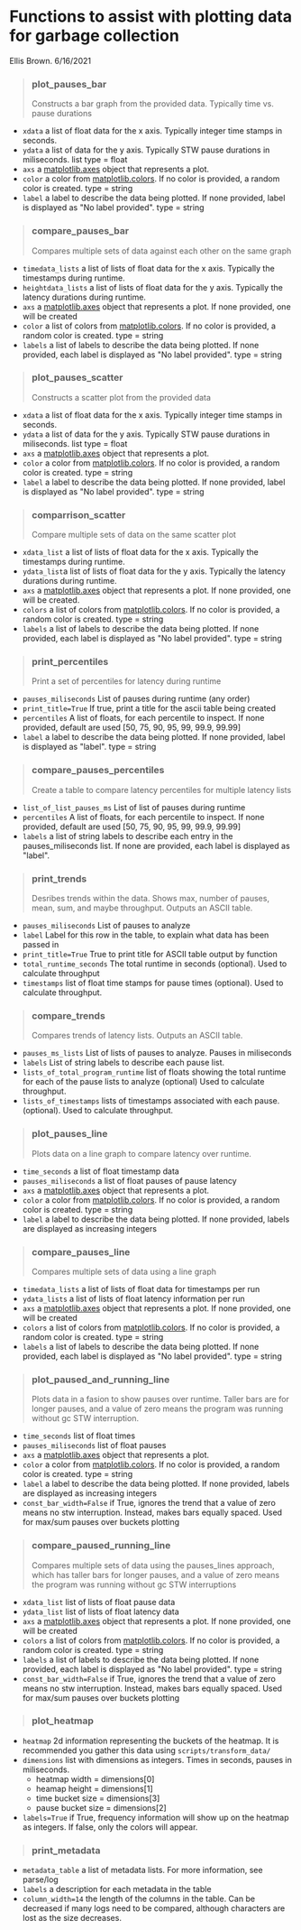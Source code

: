 # Functions to assist with plotting data for garbage collection
Ellis Brown. 6/16/2021

> ### plot_pauses_bar
> Constructs a bar graph from the provided data. Typically time vs. pause durations
- `xdata` a list of float data for the x axis. Typically integer time stamps in seconds.
- `ydata` a list of data for the y axis. Typically STW pause durations in miliseconds. list type = float
- `axs` a [matplotlib.axes](https://matplotlib.org/stable/api/axes_api.html#subplots) object that represents a plot.
- `color` a color from [matplotlib.colors](https://matplotlib.org/stable/gallery/color/named_colors.html). If no color is provided, a random color is created. type = string
- `label` a label to describe the data being plotted. If none provided, label is displayed as "No label provided". type = string


> ### compare_pauses_bar
> Compares multiple sets of data against each other on the same graph
- `timedata_lists` a list of lists of float data for the x axis. Typically the timestamps during runtime.
- `heightdata_lists` a list of lists of float data for the y axis. Typically the latency durations during runtime.
- `axs` a [matplotlib.axes](https://matplotlib.org/stable/api/axes_api.html#subplots) object that represents a plot. If none provided, one will be created
- `color` a list of colors from [matplotlib.colors](https://matplotlib.org/stable/gallery/color/named_colors.html). If no color is provided, a random color is created. type = string
- `labels` a list of labels to describe the data being plotted. If none provided, each label is displayed as "No label provided". type = string


> ### plot_pauses_scatter
> Constructs a scatter plot from the provided data
- `xdata` a list of float data for the x axis. Typically integer time stamps in seconds.
- `ydata` a list of data for the y axis. Typically STW pause durations in miliseconds. list type = float
- `axs` a [matplotlib.axes](https://matplotlib.org/stable/api/axes_api.html#subplots) object that represents a plot.
- `color` a color from [matplotlib.colors](https://matplotlib.org/stable/gallery/color/named_colors.html). If no color is provided, a random color is created. type = string
- `label` a label to describe the data being plotted. If none provided, label is displayed as "No label provided". type = string




> ### comparrison_scatter
> Compare multiple sets of data on the same scatter plot
- `xdata_list` a list of lists of float data for the x axis. Typically the timestamps during runtime.
- `ydata_list`a list of lists of float data for the y axis. Typically the latency durations during runtime. 
- `axs` a [matplotlib.axes](https://matplotlib.org/stable/api/axes_api.html#subplots) object that represents a plot. If none provided, one will be created.
- `colors` a list of colors from [matplotlib.colors](https://matplotlib.org/stable/gallery/color/named_colors.html). If no color is provided, a random color is created. type = string
- `labels` a list of labels to describe the data being plotted. If none provided, each label is displayed as "No label provided". type = string

> ### print_percentiles
> Print a set of percentiles for latency during runtime
- `pauses_miliseconds`  List of pauses during runtime (any order)
- `print_title=True`    If true, print a title for the ascii table being created 
- `percentiles` A list of floats, for each percentile to inspect. If none provided, default are used [50, 75, 90, 95, 99, 99.9, 99.99]
- `label` a label to describe the data being plotted. If none provided, label is displayed as "label". type = string

> ### compare_pauses_percentiles
> Create a table to compare latency percentiles for multiple latency lists
- `list_of_list_pauses_ms` List of list of pauses during runtime
- `percentiles` A list of floats, for each percentile to inspect. If none provided, default are used [50, 75, 90, 95, 99, 99.9, 99.99]
- `labels` a list of string labels to describe each entry in the pauses_miliseconds list. If none are provided, each label is displayed as "label". 

> ### print_trends
> Desribes trends within the data. Shows max, number of pauses, mean, sum, and maybe throughput. Outputs an ASCII table.
- `pauses_miliseconds` List of pauses to analyze
- `label` Label for this row in the table, to explain what data has been passed in
- `print_title=True` True to print title for ASCII table output by function
- `total_runtime_seconds` The total runtime in seconds (optional). Used to calculate throughput
- `timestamps` list of float time stamps for pause times (optional). Used to calculate throughput.

> ### compare_trends
> Compares trends of latency lists. Outputs an ASCII table.
- `pauses_ms_lists` List of lists of pauses to analyze. Pauses in miliseconds
- `labels` List of string labels to describe each pause list.
- `lists_of_total_program_runtime` list of floats showing the total runtime for each of the pause lists to analyze (optional) Used to calculate throughput.
- `lists_of_timestamps` lists of timestamps associated with each pause. (optional). Used to calculate throughput.

> ### plot_pauses_line
> Plots data on a line graph to compare latency over runtime.
- `time_seconds` a list of float timestamp data 
- `pauses_miliseconds` a list of float pauses of pause latency
- `axs` a [matplotlib.axes](https://matplotlib.org/stable/api/axes_api.html#subplots) object that represents a plot.
- `color` a color from [matplotlib.colors](https://matplotlib.org/stable/gallery/color/named_colors.html). If no color is provided, a random color is created. type = string
- `label` a label to describe the data being plotted. If none provided, labels are displayed as increasing integers


> ### compare_pauses_line
> Compares multiple sets of data using a line graph
- `timedata_lists` a list of lists of float data for timestamps per run
- `ydata_lists` a list of lists of float latency information per run
- `axs` a [matplotlib.axes](https://matplotlib.org/stable/api/axes_api.html#subplots) object that represents a plot. If none provided, one will be created
- `colors` a list of colors from [matplotlib.colors](https://matplotlib.org/stable/gallery/color/named_colors.html). If no color is provided, a random color is created. type = string
- `labels` a list of labels to describe the data being plotted. If none provided, each label is displayed as "No label provided". type = string

> ### plot_paused_and_running_line
> Plots data in a fasion to show pauses over runtime. Taller bars are for longer pauses, and a value of zero means the program was running without gc STW interruption.
- `time_seconds` list of float times 
- `pauses_miliseconds` list of float pauses
- `axs` a [matplotlib.axes](https://matplotlib.org/stable/api/axes_api.html#subplots) object that represents a plot.
- `color` a color from [matplotlib.colors](https://matplotlib.org/stable/gallery/color/named_colors.html). If no color is provided, a random color is created. type = string
- `label` a label to describe the data being plotted. If none provided, labels are displayed as increasing integers
- `const_bar_width=False` if True, ignores the trend that a value of zero means no stw interruption. Instead, makes bars equally spaced. Used for max/sum pauses over buckets plotting

> ### compare_paused_running_line
> Compares multiple sets of data using the pauses_lines approach, which has taller bars for longer pauses, and a value of zero means the program was running without gc STW interruptions
- `xdata_list` list of lists of float pause data
- `ydata_list` list of lists of float latency data
- `axs` a [matplotlib.axes](https://matplotlib.org/stable/api/axes_api.html#subplots) object that represents a plot. If none provided, one will be created
- `colors` a list of colors from [matplotlib.colors](https://matplotlib.org/stable/gallery/color/named_colors.html). If no color is provided, a random color is created. type = string
- `labels` a list of labels to describe the data being plotted. If none provided, each label is displayed as "No label provided". type = string
- `const_bar_width=False` if True, ignores the trend that a value of zero means no stw interruption. Instead, makes bars equally spaced. Used for max/sum pauses over buckets plotting


> ### plot_heatmap
- `heatmap` 2d information representing the buckets of the heatmap. It is recommended you gather this data using `scripts/transform_data/`
- `dimensions` list with dimensions as integers. Times in seconds, pauses in miliseconds.
    - heatmap width = dimensions[0]  
    - heamap height = dimensions[1] 
    - time bucket size = dimensions[3]
    - pause bucket size = dimensions[2]
- `labels=True` if True, frequency information will show up on the heatmap as integers. If false, only the colors will appear.

> ### print_metadata
- `metadata_table` a list of metadata lists. For more information, see parse/log
- `labels` a description for each metadata in the table
- `column_width=14` the length of the columns in the table. Can be decreased if many logs need to be compared, although characters are lost as the size decreases.
